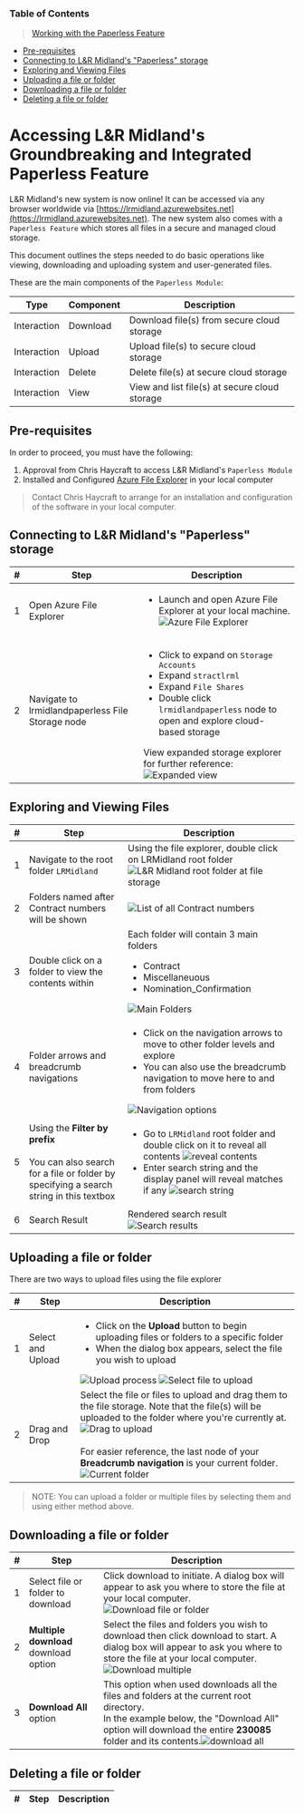 ### Table of Contents
>[Working with the Paperless Feature](#accessing-l-r-midland-s-groundbreaking-and-integrated-paperless-feature)
  * [Pre-requisites](#pre-requisites)
  * [Connecting to L&R Midland's "Paperless" storage](#connecting-to-l-r-midland-s--paperless--storage)
  * [Exploring and Viewing Files](#exploring-and-viewing-files)
  * [Uploading a file or folder](#uploading-a-file-or-folder)
  * [Downloading a file or folder](#downloading-a-file-or-folder)
  * [Deleting a file or folder](#deleting-a-file-or-folder)

# Accessing L&R Midland's Groundbreaking and Integrated Paperless Feature

L&R Midland's new system is now online! It can be accessed via any browser worldwide via [https://lrmidland.azurewebsites.net](https://lrmidland.azurewebsites.net). The new system also comes with a `Paperless Feature` which stores all files in a secure and managed cloud storage.

This document outlines the steps needed to do basic operations like viewing, downloading and uploading system and user-generated files.


These are the main components of the `Paperless Module`:

| Type | Component | Description |
|------------|------------|------------|
| Interaction | Download | Download file(s) from secure cloud storage |
| Interaction | Upload | Upload file(s) to secure cloud storage |
| Interaction | Delete | Delete file(s) at secure cloud storage |
| Interaction | View | View and list file(s) at secure cloud storage |


## Pre-requisites

In order to proceed, you must have the following:
1. Approval from Chris Haycraft to access L&R Midland's `Paperless Module`
2. Installed and Configured [Azure File Explorer](https://azure.microsoft.com/en-us/products/storage/storage-explorer/) in your local computer
> Contact Chris Haycraft to arrange for an installation and configuration of the software in your local computer.

## Connecting to L&R Midland's "Paperless" storage
| # | Step | Description |
|------------|------------|------------|
| 1| Open Azure File Explorer | <ul><li>Launch and open Azure File Explorer at your local machine.</li>  ![Azure File Explorer](img/azure_file_explorer.png)</li></ul> |
| 2 | Navigate to lrmidlandpaperless File Storage node | <ul><li>Click to expand on `Storage Accounts`</li> <li>Expand `stractlrml` </li><li>Expand `File Shares` </li><li>Double click `lrmidlandpaperless` node to open and explore cloud-based storage </li></ul> View expanded storage explorer for further reference: ![Expanded view](img/stoage_expanded.png)|

## Exploring and Viewing Files
| # | Step | Description |
|------------|------------|------------|
|1| Navigate to the root folder `LRMidland`| Using the file explorer, double click on LRMidland root folder  ![L&R Midland root folder at file storage](img/LRMidlandRoot.png)|
|2| Folders named after Contract numbers will be shown | ![List of all Contract numbers](img/folderlist.png) |
|3| Double click on a folder to view the contents within | Each folder will contain 3 main folders <ul><li>Contract</li><li>Miscellaneuous</li><li>Nomination_Confirmation</li></ul> ![Main Folders](img/mainfolders.png)|
|4| Folder arrows and breadcrumb navigations | <ul><li>Click on the navigation arrows to move to other folder levels and explore</li><li> You can also use the breadcrumb navigation to move here to and from folders </li></ul> ![Navigation options](img/navigations.png)|
|5| Using the **Filter by prefix** <br /> <br /> You can also search for a file or folder by specifying a search string in this textbox | <ul><li>Go to `LRMidland` root folder and double click on it to reveal all contents ![reveal contents](img/doubleclickreveal.png)</li><li> Enter search string and the display panel will reveal matches if any ![search string](img/specifysearch.png) |
|6| Search Result | Rendered search result ![Search results](img/searched.png) |

## Uploading a file or folder
There are two ways to upload files using the file explorer

| # | Step | Description |
|------------|------------|------------|
|1 | Select and Upload | <ul><li>Click on the **Upload** button to begin uploading files or folders to a specific folder</li><li>When the dialog box appears, select the file you wish to upload</li></ul> ![Upload process](img/upload.png) ![Select file to upload](img/selectfile.png)|
|2| Drag and Drop|Select the file or files to upload and drag them to the file storage. Note that the file(s) will be uploaded to the folder where you're currently at. ![Drag to upload](img/dragupload.png) <br /><br /> For easier reference, the last node of your **Breadcrumb navigation** is your current folder. ![Current folder](img/currentfolder.png)|

> NOTE: You can upload a folder or multiple files by selecting them and using either method above.

## Downloading a file or folder
| # | Step | Description |
|------------|------------|------------|
|1|Select file or folder to download | Click download to initiate. A dialog box will appear to ask you where to store the file at your local computer. ![Download file or folder](img/downloadfile.png)|
|2| **Multiple download** download option | Select the files and folders you wish to download then click download to start.  A dialog box will appear to ask you where to store the file at your local computer. ![Download multiple](img/multipledownload.png)|
|3| **Download All** option | This option when used downloads all the files and folders at the current root directory. <br />In the example below, the "Download All" option will download the entire **230085** folder and its contents.![download all](img/downloadall.png) |

## Deleting a file or folder
| # | Step | Description |
|------------|------------|------------|
